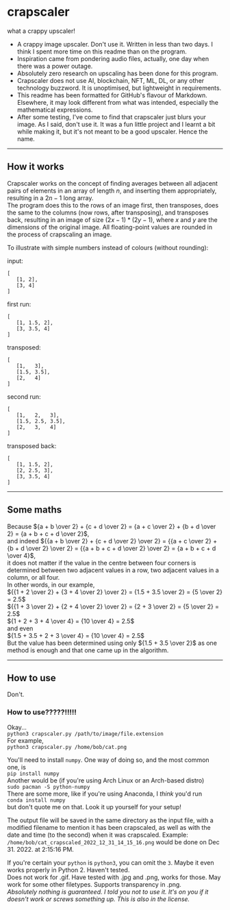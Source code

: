 # crapscaler
 what a crappy upscaler!
 
 - A crappy image upscaler. Don't use it. Written in less than two days. I think I spent more time on this readme than on the program.  
 - Inspiration came from pondering audio files, actually, one day when there was a power outage.   
 - Absolutely zero research on upscaling has been done for this program.   
 - Crapscaler does not use AI, blockchain, NFT, ML, DL, or any other technology buzzword. It is unoptimised, but lightweight in requirements.   
 - This readme has been formatted for GitHub's flavour of Markdown. Elsewhere, it may look different from what was intended, especially the mathematical expressions.
 - After some testing, I've come to find that crapscaler just blurs your image. As I said, don't use it. It was a fun little project and I learnt a bit while making it, but it's not meant to be a good upscaler. Hence the name.
 
-----
## How it works
 Crapscaler works on the concept of finding averages between all adjacent pairs of elements in an array of length $n$, and inserting them appropriately, resulting in a $2n-1$ long array.   
 The program does this to the rows of an image first, then transposes, does the same to the columns (now rows, after transposing), and transposes back, resulting in an image of size $(2x-1) * (2y-1)$, where $x$ and $y$ are the dimensions of the original image. All floating-point values are rounded in the process of crapscaling an image.
 
 To illustrate with simple numbers instead of colours (without rounding):

 input:   
 ```
 [   
    [1, 2],   
    [3, 4]   
 ]
 ```   
 first run:   
 ```
 [   
    [1, 1.5, 2],   
    [3, 3.5, 4]   
 ]
 ```   
 transposed:   
 ```
 [   
    [1,   3],   
    [1.5, 3.5],   
    [2,   4]   
 ]
 ```   
 second run:   
 ```
 [   
    [1,   2,   3],   
    [1.5, 2.5, 3.5],   
    [2,   3,   4]   
 ]
 ```   
 transposed back:   
 ```
 [   
    [1, 1.5, 2],   
    [2, 2.5, 3],   
    [3, 3.5, 4]   
 ]
 ```
 --------
 ## Some maths
 Because ${a + b \over 2} + {c + d \over 2} = {a + c \over 2} + {b + d \over 2} = {a + b + c + d \over 2}$,   
 and indeed ${{a + b \over 2} + {c + d \over 2} \over 2} = {{a + c \over 2} + {b + d \over 2} \over 2} = {{a + b + c + d \over 2} \over 2} = {a + b + c + d \over 4}$,   
 it does not matter if the value in the centre between four corners is determined between two adjacent values in a row, two adjacent values in a column, or all four.   
 In other words, in our example,   
 ${{1 + 2 \over 2} + {3 + 4 \over 2} \over 2} = {1.5 + 3.5 \over 2} = {5 \over 2} = 2.5$   
 ${{1 + 3 \over 2} + {2 + 4 \over 2} \over 2} = {2 + 3 \over 2} = {5 \over 2} = 2.5$   
 ${1 + 2 + 3 + 4 \over 4} = {10 \over 4} = 2.5$   
 and even   
 ${1.5 + 3.5 + 2 + 3 \over 4} = {10 \over 4} = 2.5$   
 But the value has been determined using only ${1.5 + 3.5 \over 2}$ as one method is enough and that one came up in the algorithm.
 
 -----
 ## How to use
 Don't.
 ### How to use?????!!!!!
 Okay...    
 `python3 crapscaler.py /path/to/image/file.extension`   
 For example,  
 `python3 crapscaler.py /home/bob/cat.png`
 
 You'll need to install `numpy`. One way of doing so, and the most common one, is  
 `pip install numpy`  
 Another would be (if you're using Arch Linux or an Arch-based distro)  
 `sudo pacman -S python-numpy`  
 There are some more, like if you're using Anaconda, I *think* you'd run  
 `conda install numpy`  
 but don't quote me on that. Look it up yourself for your setup!

 The output file will be saved in the same directory as the input file, with a modified filename to mention it has been crapscaled, as well as with the date and time (to the second) when it was crapscaled. Example:   
 `/home/bob/cat_crapscaled_2022_12_31_14_15_16.png` would be done on Dec 31. 2022. at 2:15:16 PM.
 
 If you're certain your `python` is `python3`, you can omit the `3`. Maybe it even works properly in Python 2. Haven't tested.   
 Does not work for .gif. Have tested with .jpg and .png, works for those. May work for some other filetypes. Supports transparency in .png.   
 *Absolutely nothing is guaranteed. I told you not to use it. It's on you if it doesn't work or screws something up. This is also in the license.*
